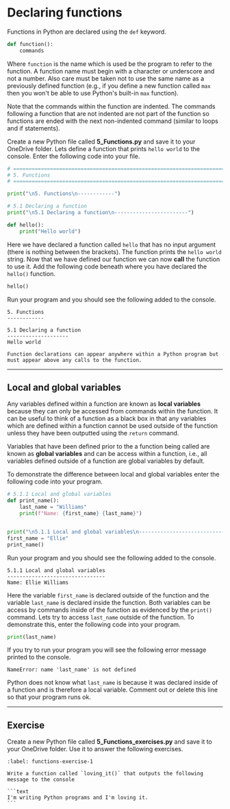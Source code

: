 # Declaring functions

Functions in Python are declared using the `def` keyword.

```python
def function():
    commands
```

Where `function` is the name which is used be the program to refer to the function. A function name must begin with a character or underscore and not a number. Also care must be taken not to use the same name as a previously defined function (e.g., if you define a new function called `max` then you won't be able to use Python's built-in `max` function).

Note that the commands within the function are indented. The commands following a function that are not indented are not part of the function so functions are ended with the next non-indented command (similar to loops and if statements).

Create a new Python file called **5_Functions.py** and save it to your OneDrive folder. Lets define a function that prints `hello world` to the console. Enter the following code into your file.

```python
# =============================================================================
# 5. Functions
# =============================================================================

print("\n5. Functions\n------------")

# 5.1 Declaring a function
print("\n5.1 Declaring a function\n------------------------")

def hello():
    print("Hello world")
```

Here we have declared a function called `hello` that has no input argument (there is nothing between the brackets). The function prints the `hello world` string. Now that we have defined our function we can now **call** the function to use it. Add the following code beneath where you have declared the `hello()` function.

```python
hello()
```

Run your program and you should see the following added to the console.

```text
5. Functions
------------

5.1 Declaring a function
--------------------
Hello world
```

```{important}
Function declarations can appear anywhere within a Python program but must appear above any calls to the function.
```

---

## Local and global variables

Any variables defined within a function are known as **local variables** because they can only be accessed from commands within the function. It can be useful to think of a function as a black box in that any variables which are defined within a function cannot be used outside of the function unless they have been outputted using the `return` command.

Variables that have been defined prior to the a function being called are known as **global variables** and can be access within a function, i.e., all variables defined outside of a function are global variables by default.

To demonstrate the difference between local and global variables enter the following code into your program.

```python
# 5.1.1 Local and global variables
def print_name():
    last_name = "Williams"
    print(f"Name: {first_name} {last_name}")


print("\n5.1.1 Local and global variables\n--------------------------------")
first_name = "Ellie"
print_name()
```

Run your program and you should see the following added to the console.

```text
5.1.1 Local and global variables
--------------------------------
Name: Ellie Williams
```

Here the variable `first_name` is declared outside of the function and the variable `last_name` is declared inside the function. Both variables can be access by commands inside of the function as evidenced by the `print()` command. Lets try to access `last_name` outside of the function. To demonstrate this, enter the following code into your program.

```python
print(last_name)
```

If you try to run your program you will see the following error message printed to the console.

```text
NameError: name 'last_name' is not defined
```

Python does not know what `last_name` is because it was declared inside of a function and is therefore a local variable. Comment out or delete this line so that your program runs ok.

---

## Exercise

Create a new Python file called **5_Functions_exercises.py** and save it to your OneDrive folder. Use it to answer the following exercises.

````{exercise}
:label: functions-exercise-1

Write a function called `loving_it()` that outputs the following message to the console

```text
I'm writing Python programs and I'm loving it.
```

````

